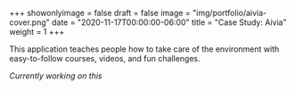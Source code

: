 +++
showonlyimage = false
draft = false
image = "img/portfolio/aivia-cover.png"
date = "2020-11-17T00:00:00-06:00"
title = "Case Study: Aivia"
weight = 1
+++

This application teaches people how to take care of the environment with easy-to-follow courses, videos, and fun challenges.
<!--more-->

*Currently working on this*
